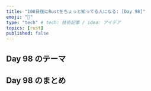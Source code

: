 ```yaml
---
title: "100日後にRustをちょっと知ってる人になる: [Day 98]"
emoji: "🦀"
type: "tech" # tech: 技術記事 / idea: アイデア
topics: [rust]
published: false
---
```

## Day 98 のテーマ

## Day 98 のまとめ
